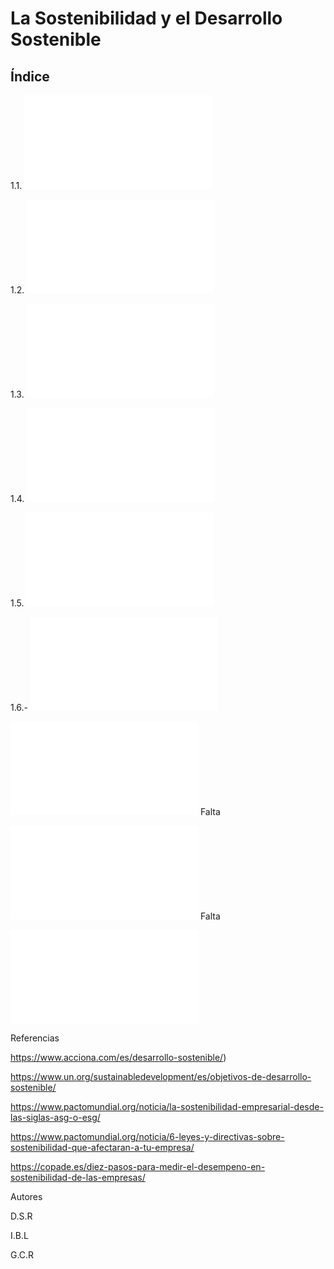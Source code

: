# La Sostenibilidad y el Desarrollo Sostenible
## Índice
 
1.1. ![Introducción](Introduccion.md) 

1.2. ![Sostenibilidad y desarrollo sostenible](Sostenibilidad.md) 

1.3. ![¿Qué significa la sigla ASG?](ASG.md) 

1.4. ![La Agenda 2030 y los ODS](Agenda2030yODS.md) 

1.5. ![Marco normativo y regulador de la sostenibilidad en Europa](MarcoNormativo.md) 

1.6.- ![Evaluación del desempeño en sostenibilidad de las empresas](Evaluacion.md) 

![Conclusiones](Conclusiones.md) Falta

![Mapa conceptual](MapaConceptual.md) Falta

![Glosario](Glosario.md)

Referencias

https://www.acciona.com/es/desarrollo-sostenible/)

https://www.un.org/sustainabledevelopment/es/objetivos-de-desarrollo-sostenible/

https://www.pactomundial.org/noticia/la-sostenibilidad-empresarial-desde-las-siglas-asg-o-esg/

https://www.pactomundial.org/noticia/6-leyes-y-directivas-sobre-sostenibilidad-que-afectaran-a-tu-empresa/

https://copade.es/diez-pasos-para-medir-el-desempeno-en-sostenibilidad-de-las-empresas/

Autores

D.S.R

I.B.L

G.C.R

